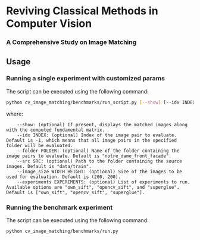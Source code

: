 # Reviving Classical Methods in Computer Vision
### A Comprehensive Study on Image Matching

## Usage

### Running a single experiment with customized params

The script can be executed using the following command:
```bash
python cv_image_matching/benchmarks/run_script.py [--show] [--idx INDEX] [--folder FOLDER] [--src SRC] [--image_size WIDTH HEIGHT] [--experiments EXPERIMENTS]
```
where:
```
    --show: (optional) If present, displays the matched images along with the computed fundamental matrix.
    --idx INDEX: (optional) Index of the image pair to evaluate. Default is -1, which means that all image pairs in the specified folder will be evaluated.
    --folder FOLDER: (optional) Name of the folder containing the image pairs to evaluate. Default is "notre_dame_front_facade".
    --src SRC: (optional) Path to the folder containing the source images. Default is "data/train".
    --image_size WIDTH HEIGHT: (optional) Size of the images to be used for evaluation. Default is (200, 200).
    --experiments EXPERIMENTS: (optional) List of experiments to run. Available options are "own_sift", "opencv_sift", and "superglue". Default is ["own_sift", "opencv_sift", "superglue"].    
```

### Running the benchmark experiment

The script can be executed using the following command:
```bash
python cv_image_matching/benchmarks/run.py
```

